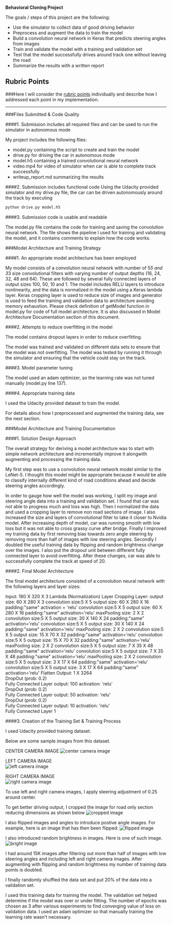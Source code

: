 **Behavioral Cloning Project**

The goals / steps of this project are the following:
* Use the simulator to collect data of good driving behavior
* Preprocess and augment the data to train the model 
* Build a convolution neural network in Keras that predicts steering angles from images
* Train and validate the model with a training and validation set
* Test that the model successfully drives around track one without leaving the road
* Summarize the results with a written report


[//]: # (Image References)

[image1]: ./images/center.png "Center camera Image"
[image2]: ./images/left.png "Left Camera Image"
[image3]: ./images/right.png "Right Camera Image"
[image4]: ./images/crop.png "Cropped image" 
[image5]: ./images/flip.png "flipped image" 
[image6]: ./images/bright.png "brightness image"

## Rubric Points
###Here I will consider the [rubric points](https://review.udacity.com/#!/rubrics/432/view) individually and describe how I addressed each point in my implementation.

---
###Files Submitted & Code Quality

####1. Submission includes all required files and can be used to run the simulator in autonomous mode

My project includes the following files:
* model.py containing the script to create and train the model
* drive.py for driving the car in autonomous mode
* model.h5 containing a trained convolutional neural network
* video.mp4 for video of simulator when car is able to complete track successfully
* writeup_report.md summarizing the results

####2. Submission includes functional code
Using the Udacity provided simulator and my drive.py file, the car can be driven autonomously around the track by executing 
```sh
python drive.py model.h5
```

####3. Submission code is usable and readable

The model.py file contains the code for training and saving the convolution neural network. The file shows the pipeline I used for training and validating the model, and it contains comments to explain how the code works.

###Model Architecture and Training Strategy

####1. An appropriate model architecture has been employed

My model consists of a convolution neural network with number of 5*5 and 3*3 size convolutional filters with varying number of output depths (16, 24, 32, 48 and 64). These are followed by several fully connected layers of output sizes 100, 50, 10 and 1.
The model includes RELU layers to introduce nonlinearity, and the data is normalized in the model using a Keras lambda layer. Keras cropping layer is used to reduce size of images and generator is used to feed the training and validation data to architecture avoiding memory exhaustion.
Please check definition of getModel function in model.py for code of full model architecture. It is also discussed in Model Architecture Documentation section of this document.

####2. Attempts to reduce overfitting in the model

The model contains dropout layers in order to reduce overfitting. 

The model was trained and validated on different data sets to ensure that the model was not overfitting. The model was tested by running it through the simulator and ensuring that the vehicle could stay on the track.

####3. Model parameter tuning

The model used an adam optimizer, so the learning rate was not tuned manually (model.py line 137).

####4. Appropriate training data

I used the Udacity provided dataset to train the model. 

For details about how I preprocessed and augmented the training data, see the next section. 

###Model Architecture and Training Documentation

####1. Solution Design Approach

The overall strategy for deriving a model architecture was to start with simple network architecture and incrementally improve it alongwith augmenting and processing the training data. 

My first step was to use a convolution neural network model similar to the LeNet-5. I thought this model might be appropriate because it would be able to classify internally different kind of road conditions ahead and decide steering angles accordingly. 

In order to gauge how well the model was working, I split my image and steering angle data into a training and validation set. I found that car was not able to progress much and loss was high. Then I normalized the data and used a cropping layer to remove non road sections of image. I also increased the size and layers of convolutional filter to take it closer to Nvidia model. 
After increasing depth of model, car was running smooth with low loss but it was not able to cross grassy curve after bridge.
Finally I improved my training data by first removing bias towards zero angle steering by removing more than half of images with low steering angles. Secondly I doubled the useful training data by flipping and random brightness change over the images. I also put the dropout unit between different fully connected layer to avoid overfitting. After these changes, car was able to successfully complete the track at speed of 20.

####2. Final Model Architecture

The final model architecture consisted of a convolution neural network with the following layers and layer sizes:

Input: 160 X 320 X 3
Lambda (Normalization) Layer
Cropping Layer: output size: 60 X 280 X 3
convolution size:5 X 5 output size: 60 X 280 X 16 padding:"same"  activation = 'relu'
convolution size:5 X 5 output size: 60 X 280 X 16 padding:"same" activation='relu'
maxPooling size: 2 X 2
convolution size:5 X 5 output size: 30 X 140 X 24 padding:"same" activation='relu'
convolution size:5 X 5 output size: 30 X 140 X 24 padding:"same" activation='relu'
maxPooling size: 2 X 2
convolution size:5 X 5 output size: 15 X 70 X 32 padding:"same" activation='relu'
convolution size:5 X 5 output size: 15 X 70 X 32 padding:"same" activation='relu'
maxPooling size: 2 X 2
convolution size:5 X 5 output size: 7 X 35 X 48 padding:"same" activation='relu'
convolution size:5 X 5 output size: 7 X 35 X 48 padding:"same" activation='relu'
maxPooling size: 2 X 2
convolution size:5 X 5 output size: 3 X 17 X 64 padding:"same" activation='relu'
convolution size:5 X 5 output size: 3 X 17 X 64 padding:"same" activation='relu'
Flatten Output: 1 X 3264    
DropOut (prob: 0.2)   
Fully Connected Layer output: 100 activation: 'relu'   
DropOut (prob: 0.2)   
Fully Connected Layer output: 50 activation: 'relu'   
DropOut (prob: 0.2)   
Fully Connected Layer output: 10 activation: 'relu'   
Fully Connected Layer 1   


####3. Creation of the Training Set & Training Process

I used Udacity provided training dataset.  

Below are some sample images from this dataset.

CENTER CAMERA IMAGE 
![center camera image][image1]

LEFT CAMERA IMAGE  
![left camera image][image2]

RIGHT CAMERA IMAGE  
![right camera image][image3]

To use left and right camera images, I apply steering adjustment of 0.25 around center. 

To get better driving output, I cropped the image for road only section reducing dimensions as shown below 
![cropped image][image4]

I also flipped images and angles to introduce postive angle images. For example, here is an image that has then been flipped:
![flipped image][image5]

I also introduced random brightness in images. Here is one of such image.
![bright image][image6]

I had around 15K images after filtering out more than half of images with low steering angles and including left and right camera images. After augmenting with flipping and random brightness my number of training data points is doubled.

I finally randomly shuffled the data set and put 20% of the data into a validation set. 

I used this training data for training the model. The validation set helped determine if the model was over or under fitting. The number of epochs was chosen as 3 after various experiments to find converging value of loss on validation data. I used an adam optimizer so that manually training the learning rate wasn't necessary.
